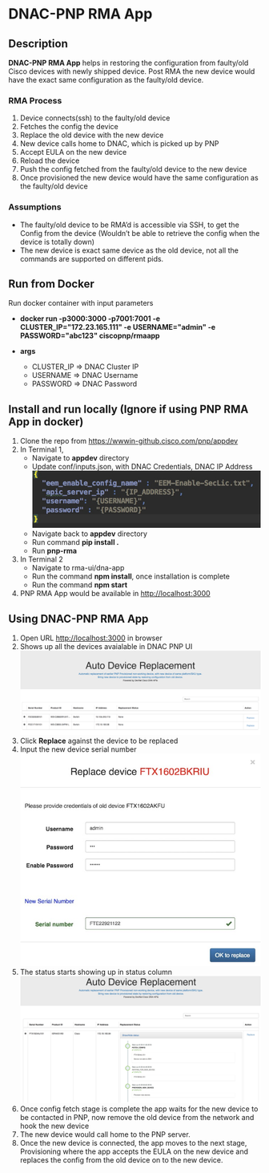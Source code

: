 # DNAC-PNP RMA App

## Description
**DNAC-PNP RMA App** helps in restoring the configuration from faulty/old Cisco devices with newly shipped device. Post RMA the new device would have the exact same configuration as the faulty/old device.

### RMA Process
1. Device connects(ssh) to the faulty/old device
2. Fetches the config the device
3. Replace the old device with the new device
4. New device calls home to DNAC, which is picked up by PNP
5. Accept EULA on the new device
6. Reload the device
7. Push the config fetched from the faulty/old device to the new device
8. Once provisioned the new device would have the same configuration as the faulty/old device


### Assumptions
* The faulty/old device to be RMA’d is accessible via SSH, to get the Config from the device (Wouldn’t be able to retrieve the config when the device is totally down)
* The new device is exact same device as the old device, not all the commands are supported on different pids.

## Run from Docker
Run docker container with input parameters
- **docker run -p3000:3000 -p7001:7001  -e CLUSTER_IP="172.23.165.111" -e USERNAME="admin" -e PASSWORD="abc123"  ciscopnp/rmaapp**

- **args**
    -   CLUSTER_IP              =>  DNAC Cluster IP
    -   USERNAME                =>  DNAC Username
    -   PASSWORD                =>  DNAC Password

## Install and run locally  (Ignore if using PNP RMA App in docker)
1. Clone the repo from https://wwwin-github.cisco.com/pnp/appdev
2. In Terminal 1,
    -   Navigate to **appdev** directory
    -   Update conf/inputs.json, with DNAC Credentials, DNAC IP Address
    ![inputs.json](https://github.com/CiscoDevNet/DNAC-PNP-RMA-App/raw/ReadmeImageURL/images/input.jpg)
    -   Navigate back to **appdev** directory
    -   Run command **pip install .**
    -   Run **pnp-rma**
3. In Terminal 2
    -   Navigate to rma-ui/dna-app
    -   Run the command **npm install**, once installation is complete
    -   Run the command **npm start**
4. PNP RMA App would be available in [http://localhost:3000](http://localhost:3000)



## Using DNAC-PNP RMA App

1. Open URL [http://localhost:3000](http://localhost:3000) in browser
2. Shows up all the devices avaialable in DNAC PNP UI
![rma-ui-listview.jpg](https://github.com/CiscoDevNet/DNAC-PNP-RMA-App/raw/ReadmeImageURL/images/rma-ui-listview.jpg)
3. Click **Replace** against the device to be replaced
4. Input the new device serial number
![rma-ui-listview.jpg](https://github.com/CiscoDevNet/DNAC-PNP-RMA-App/raw/ReadmeImageURL/images/rma-ui-replace.jpg)
5. The status starts showing up in status column
![rma-ui-device-replace.jpg](https://github.com/CiscoDevNet/DNAC-PNP-RMA-App/raw/ReadmeImageURL/images/rma-ui-device-replace.jpg)
6. Once config fetch stage is complete the app waits for the new device to be contacted in PNP, now remove the old device from the network and hook the new device
7. The new device would call home to the PNP server.
8. Once the new device is connected, the app moves to the next stage, Provisioning where the app accepts the EULA on the new device and replaces the config from the old device on to the new device.


